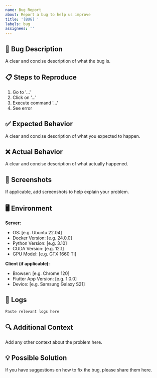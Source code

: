 ```yaml
---
name: Bug Report
about: Report a bug to help us improve
title: '[BUG] '
labels: bug
assignees: ''
---
```


## 🐛 Bug Description

A clear and concise description of what the bug is.

## 📋 Steps to Reproduce

1. Go to '...'
2. Click on '...'
3. Execute command '...'
4. See error

## ✅ Expected Behavior

A clear and concise description of what you expected to happen.

## ❌ Actual Behavior

A clear and concise description of what actually happened.

## 📸 Screenshots

If applicable, add screenshots to help explain your problem.

## 🖥️ Environment

**Server:**
- OS: [e.g. Ubuntu 22.04]
- Docker Version: [e.g. 24.0.0]
- Python Version: [e.g. 3.10]
- CUDA Version: [e.g. 12.1]
- GPU Model: [e.g. GTX 1660 Ti]

**Client (if applicable):**
- Browser: [e.g. Chrome 120]
- Flutter App Version: [e.g. 1.0.0]
- Device: [e.g. Samsung Galaxy S21]

## 📝 Logs

```
Paste relevant logs here
```

## 🔍 Additional Context

Add any other context about the problem here.

## 💡 Possible Solution

If you have suggestions on how to fix the bug, please share them here.


